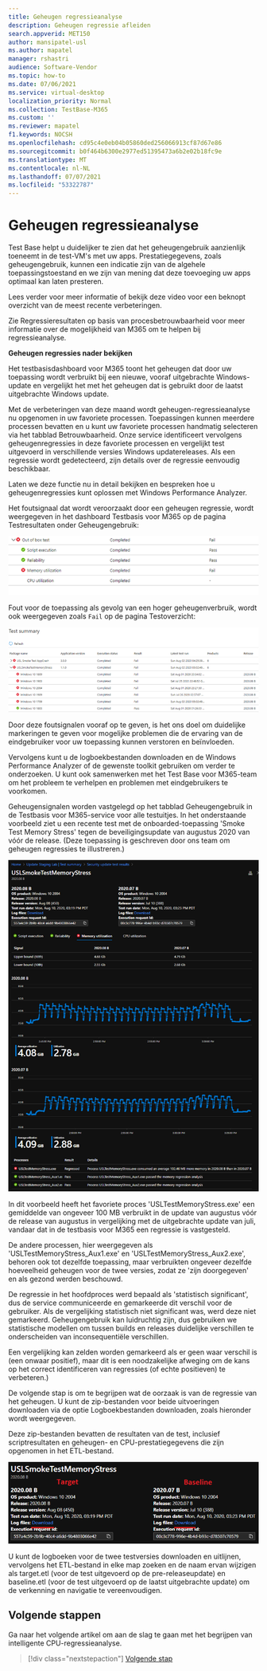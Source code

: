```yaml
---
title: Geheugen regressieanalyse
description: Geheugen regressie afleiden
search.appverid: MET150
author: mansipatel-usl
ms.author: mapatel
manager: rshastri
audience: Software-Vendor
ms.topic: how-to
ms.date: 07/06/2021
ms.service: virtual-desktop
localization_priority: Normal
ms.collection: TestBase-M365
ms.custom: ''
ms.reviewer: mapatel
f1.keywords: NOCSH
ms.openlocfilehash: cd95c4e0eb04b05860ded256066913cf87d67e86
ms.sourcegitcommit: b0f464b6300e2977ed51395473a6b2e02b18fc9e
ms.translationtype: MT
ms.contentlocale: nl-NL
ms.lasthandoff: 07/07/2021
ms.locfileid: "53322787"
---
```

# <a name="memory-regression-analysis"></a>Geheugen regressieanalyse

Test Base helpt u duidelijker te zien dat het geheugengebruik aanzienlijk toeneemt in de test-VM's met uw apps. Prestatiegegevens, zoals geheugengebruik, kunnen een indicatie zijn van de algehele toepassingstoestand en we zijn van mening dat deze toevoeging uw apps optimaal kan laten presteren.

Lees verder voor meer informatie of bekijk deze video voor een beknopt overzicht van de meest recente verbeteringen. 

Zie Regressieresultaten op basis van procesbetrouwbaarheid voor meer informatie over de mogelijkheid van M365 om te helpen bij regressieanalyse.

<b>Geheugen regressies nader bekijken</b>

Het testbasisdashboard voor M365 toont het geheugen dat door uw toepassing wordt verbruikt bij een nieuwe, vooraf uitgebrachte Windows-update en vergelijkt het met het geheugen dat is gebruikt door de laatst uitgebrachte Windows update. 

Met de verbeteringen van deze maand wordt geheugen-regressieanalyse nu opgenomen in uw favoriete processen. Toepassingen kunnen meerdere processen bevatten en u kunt uw favoriete processen handmatig selecteren via het tabblad Betrouwbaarheid. Onze service identificeert vervolgens geheugenregressies in deze favoriete processen en vergelijkt test uitgevoerd in verschillende versies Windows updatereleases. Als een regressie wordt gedetecteerd, zijn details over de regressie eenvoudig beschikbaar.

Laten we deze functie nu in detail bekijken en bespreken hoe u geheugenregressies kunt oplossen met Windows Performance Analyzer.

Het foutsignaal dat wordt veroorzaakt door een geheugen regressie, wordt weergegeven in het dashboard Testbasis voor M365 op de pagina Testresultaten onder Geheugengebruik:

![Geheugengebruiksresultaten](Media/01_memory-utilization-results.png)


Fout voor de toepassing als gevolg van een hoger geheugenverbruik, wordt ook weergegeven zoals ```Fail``` op de pagina Testoverzicht:

![Samenvattingsresultaten testen](Media/02_test-summary.png)

Door deze foutsignalen vooraf op te geven, is het ons doel om duidelijke markeringen te geven voor mogelijke problemen die de ervaring van de eindgebruiker voor uw toepassing kunnen verstoren en beïnvloeden. 

Vervolgens kunt u de logboekbestanden downloaden en de Windows Performance Analyzer of de gewenste toolkit gebruiken om verder te onderzoeken. U kunt ook samenwerken met het Test Base voor M365-team om het probleem te verhelpen en problemen met eindgebruikers te voorkomen.

Geheugensignalen worden vastgelegd op het tabblad Geheugengebruik in de Testbasis voor M365-service voor alle testuitjes. In het onderstaande voorbeeld ziet u een recente test met de onboarded-toepassing 'Smoke Test Memory Stress' tegen de beveiligingsupdate van augustus 2020 van vóór de release. (Deze toepassing is geschreven door ons team om geheugen regressies te illustreren.)

![Resultaten van geheugen regressie](Media/03_memory-regression%20comparison.png)

In dit voorbeeld heeft het favoriete proces 'USLTestMemoryStress.exe' een gemiddelde van ongeveer 100 MB verbruikt in de update van augustus vóór de release van augustus in vergelijking met de uitgebrachte update van juli, vandaar dat in de testbasis voor M365 een regressie is vastgesteld. 

De andere processen, hier weergegeven als 'USLTestMemoryStress_Aux1.exe' en 'USLTestMemoryStress_Aux2.exe', behoren ook tot dezelfde toepassing, maar verbruikten ongeveer dezelfde hoeveelheid geheugen voor de twee versies, zodat ze 'zijn doorgegeven' en als gezond werden beschouwd.

De regressie in het hoofdproces werd bepaald als 'statistisch significant', dus de service communiceerde en gemarkeerde dit verschil voor de gebruiker. Als de vergelijking statistisch niet significant was, werd deze niet gemarkeerd. Geheugengebruik kan luidruchtig zijn, dus gebruiken we statistische modellen om tussen builds en releases duidelijke verschillen te onderscheiden van inconsequentiële verschillen. 

Een vergelijking kan zelden worden gemarkeerd als er geen waar verschil is (een onwaar positief), maar dit is een noodzakelijke afweging om de kans op het correct identificeren van regressies (of echte positieven) te verbeteren.)

De volgende stap is om te begrijpen wat de oorzaak is van de regressie van het geheugen. U kunt de zip-bestanden voor beide uitvoeringen downloaden via de optie Logboekbestanden downloaden, zoals hieronder wordt weergegeven. 

Deze zip-bestanden bevatten de resultaten van de test, inclusief scriptresultaten en geheugen- en CPU-prestatiegegevens die zijn opgenomen in het ETL-bestand.

![Geheugen regressie testbestanden](Media/04_memory-regression-test-files.png)

U kunt de logboeken voor de twee testversies downloaden en uitlijnen, vervolgens het ETL-bestand in elke map zoeken en de naam ervan wijzigen als target.etl (voor de test uitgevoerd op de pre-releaseupdate) en baseline.etl (voor de test uitgevoerd op de laatst uitgebrachte update) om de verkenning en navigatie te vereenvoudigen.
 
## <a name="next-steps"></a>Volgende stappen

Ga naar het volgende artikel om aan de slag te gaan met het begrijpen van intelligente CPU-regressieanalyse.
> [!div class="nextstepaction"]
> [Volgende stap](cpu.md)

<!---
Add button for next page
-->
